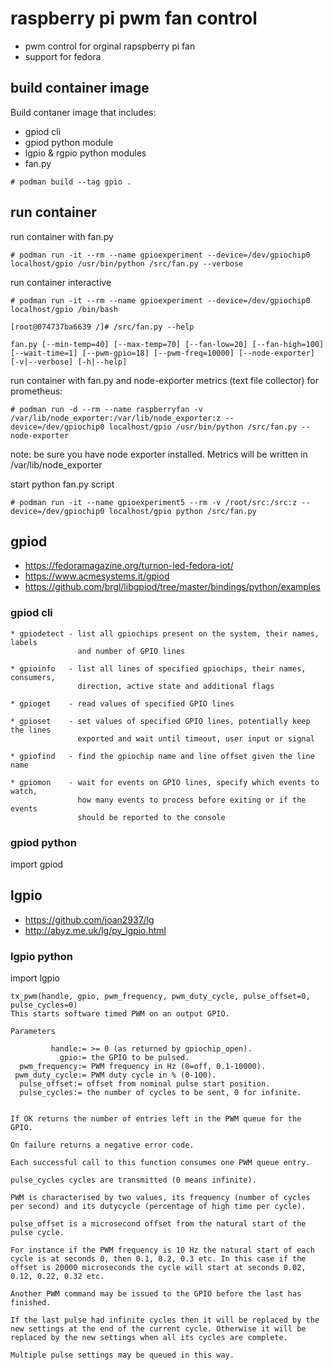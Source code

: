 # raspberry pi pwm fan control

* pwm control for orginal rapspberry pi fan
* support for fedora


## build container image

Build contaner image that includes:

* gpiod cli
* gpiod python module
* lgpio & rgpio python modules
* fan.py 

```
# podman build --tag gpio .
``` 

## run container

run container with fan.py 
```
# podman run -it --rm --name gpioexperiment --device=/dev/gpiochip0 localhost/gpio /usr/bin/python /src/fan.py --verbose
```

run container interactive
```
# podman run -it --rm --name gpioexperiment --device=/dev/gpiochip0 localhost/gpio /bin/bash

[root@074737ba6639 /]# /src/fan.py --help

fan.py [--min-temp=40] [--max-temp=70] [--fan-low=20] [--fan-high=100] [--wait-time=1] [--pwm-gpio=18] [--pwm-freq=10000] [--node-exporter] [-v|--verbose] [-h|--help]
```

run container with fan.py and node-exporter metrics (text file collector) for prometheus:
```
# podman run -d --rm --name raspberryfan -v /var/lib/node_exporter:/var/lib/node_exporter:z --device=/dev/gpiochip0 localhost/gpio /usr/bin/python /src/fan.py --node-exporter
```
note: be sure you have node exporter installed. Metrics will be written in /var/lib/node_exporter


start python fan.py script
```
# podman run -it --name gpioexperiment5 --rm -v /root/src:/src:z --device=/dev/gpiochip0 localhost/gpio python /src/fan.py
```

## gpiod

* https://fedoramagazine.org/turnon-led-fedora-iot/
* https://www.acmesystems.it/gpiod
* https://github.com/brgl/libgpiod/tree/master/bindings/python/examples

### gpiod cli
```
* gpiodetect - list all gpiochips present on the system, their names, labels
               and number of GPIO lines

* gpioinfo   - list all lines of specified gpiochips, their names, consumers,
               direction, active state and additional flags

* gpioget    - read values of specified GPIO lines

* gpioset    - set values of specified GPIO lines, potentially keep the lines
               exported and wait until timeout, user input or signal

* gpiofind   - find the gpiochip name and line offset given the line name

* gpiomon    - wait for events on GPIO lines, specify which events to watch,
               how many events to process before exiting or if the events
               should be reported to the console
```
### gpiod python

import gpiod



## lgpio

* https://github.com/joan2937/lg
* http://abyz.me.uk/lg/py_lgpio.html

### lgpio python

import lgpio

```
tx_pwm(handle, gpio, pwm_frequency, pwm_duty_cycle, pulse_offset=0, pulse_cycles=0)
This starts software timed PWM on an output GPIO.

Parameters

         handle:= >= 0 (as returned by gpiochip_open).
           gpio:= the GPIO to be pulsed.
  pwm_frequency:= PWM frequency in Hz (0=off, 0.1-10000).
 pwm_duty_cycle:= PWM duty cycle in % (0-100).
  pulse_offset:= offset from nominal pulse start position.
  pulse_cycles:= the number of cycles to be sent, 0 for infinite.


If OK returns the number of entries left in the PWM queue for the GPIO.

On failure returns a negative error code.

Each successful call to this function consumes one PWM queue entry.

pulse_cycles cycles are transmitted (0 means infinite).

PWM is characterised by two values, its frequency (number of cycles per second) and its dutycycle (percentage of high time per cycle).

pulse_offset is a microsecond offset from the natural start of the pulse cycle.

For instance if the PWM frequency is 10 Hz the natural start of each cycle is at seconds 0, then 0.1, 0.2, 0.3 etc. In this case if the offset is 20000 microseconds the cycle will start at seconds 0.02, 0.12, 0.22, 0.32 etc.

Another PWM command may be issued to the GPIO before the last has finished.

If the last pulse had infinite cycles then it will be replaced by the new settings at the end of the current cycle. Otherwise it will be replaced by the new settings when all its cycles are complete.

Multiple pulse settings may be queued in this way.
```
